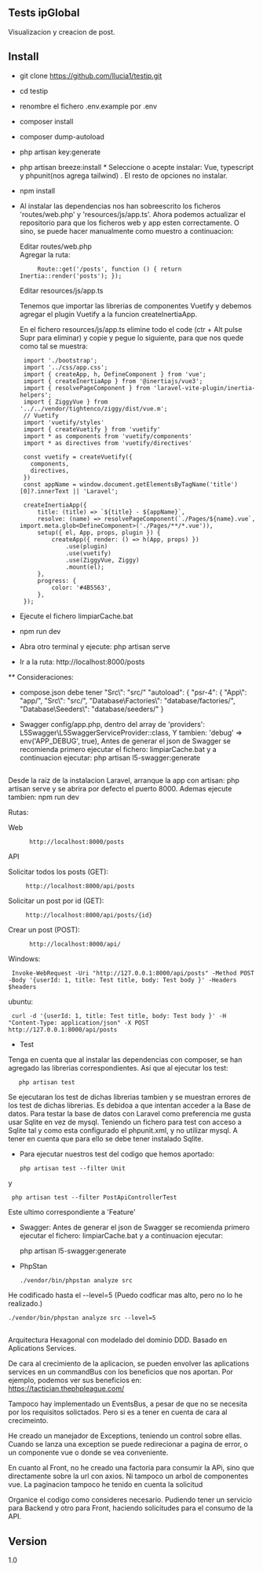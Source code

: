 ## Tests ipGlobal
Visualizacion y creacion de post.

## Install
 - git clone https://github.com/llucia1/testip.git
 - cd testip
 - renombre el fichero .env.example por .env
 - composer install
 - composer dump-autoload
 - php artisan key:generate
 - php artisan breeze:install 
        * Seleccione o acepte instalar: Vue, typescript y phpunit(nos agrega tailwind) . El resto de opciones no instalar.
 - npm install

 


 - Al instalar las dependencias nos han sobreescrito los ficheros 'routes/web.php' y 'resources/js/app.ts'.
   Ahora podemos actualizar el repositorio para que los ficheros web y app esten correctamente. 
   O sino, se puede hacer manualmente como muestro a continuacion:
 
    Editar routes/web.php   
    Agregar la ruta:
 
        
 
            Route::get('/posts', function () { return Inertia::render('posts'); });
 

    Editar resources/js/app.ts
    
    Tenemos que importar las librerias de componentes Vuetify y debemos agregar el plugin Vuetify a la funcion createInertiaApp.
    
    En el fichero resources/js/app.ts 
    elimine todo el code (ctr + Alt   pulse   Supr para eliminar) y copie y pegue lo siguiente, para que nos quede como tal se muestra: 
        
        



        import './bootstrap'; 
        import '../css/app.css'; 
        import { createApp, h, DefineComponent } from 'vue';
        import { createInertiaApp } from '@inertiajs/vue3';
        import { resolvePageComponent } from 'laravel-vite-plugin/inertia-helpers';
        import { ZiggyVue } from '../../vendor/tightenco/ziggy/dist/vue.m';
        // Vuetify
        import 'vuetify/styles'
        import { createVuetify } from 'vuetify'
        import * as components from 'vuetify/components'
        import * as directives from 'vuetify/directives'
        
        const vuetify = createVuetify({
          components,
          directives,
        })
        const appName = window.document.getElementsByTagName('title')[0]?.innerText || 'Laravel';
        
        createInertiaApp({
            title: (title) => `${title} - ${appName}`,
            resolve: (name) => resolvePageComponent(`./Pages/${name}.vue`, import.meta.glob<DefineComponent>('./Pages/**/*.vue')),
            setup({ el, App, props, plugin }) {
                createApp({ render: () => h(App, props) })
                    .use(plugin)
                    .use(vuetify)
                    .use(ZiggyVue, Ziggy)
                    .mount(el);
            },
            progress: {
                color: '#4B5563',
            },
        });





 - Ejecute el fichero limpiarCache.bat
 - npm run dev
 - Abra otro terminal y ejecute: php artisan serve
 - Ir a la ruta: http://localhost:8000/posts

    
    
** Consideraciones:
- compose.json debe tener "Src\\": "src/"
    "autoload": {
        "psr-4": {
            "App\\": "app/",
            "Src\\": "src/",
            "Database\\Factories\\": "database/factories/",
            "Database\\Seeders\\": "database/seeders/"
        }
    
- Swagger
 config/app.php, dentro del array de 'providers':
    L5Swagger\L5SwaggerServiceProvider::class,
 Y tambien: 'debug' => env('APP_DEBUG', true),
 Antes de generar el json de Swagger se recomienda primero ejecutar el fichero: limpiarCache.bat 
 y a continuacion ejecutar:
 php artisan l5-swagger:generate


## 
Desde la raiz de la instalacion Laravel, arranque la app con artisan: php artisan serve y se abrira por defecto el puerto 8000.
Ademas ejecute tambien: npm run dev

 Rutas:
 
 
 Web

          http://localhost:8000/posts
    
 API

Solicitar todos los posts (GET):

         http://localhost:8000/api/posts


Solicitar un post por id (GET):

         http://localhost:8000/api/posts/{id}
 
 
Crear un post (POST):

          http://localhost:8000/api/

   

Windows:

     Invoke-WebRequest -Uri "http://127.0.0.1:8000/api/posts" -Method POST -Body '{userId: 1, title: Test title, body: Test body }' -Headers $headers
ubuntu:

     curl -d '{userId: 1, title: Test title, body: Test body }' -H "Content-Type: application/json" -X POST http://127.0.0.1:8000/api/posts




- Test

Tenga en cuenta que al instalar las dependencias con composer, se han agregado las librerias correspondientes. 
Asi que al ejecutar los test:


       php artisan test
    
    
Se ejecutaran los test de dichas librerias tambien y se muestran errores de los test de dichas librerias. Es debidoa a que intentan acceder a la Base de datos. 
Para testar la base de datos con Laravel como preferencia me gusta usar Sqlite en vez de mysql. 
Teniendo un fichero para test con acceso a Sqlite tal y como esta configurado el phpunit.xml, y no utilizar mysql.
A tener en cuenta que para ello se debe tener instalado Sqlite.



- Para ejecutar nuestros test del codigo que hemos aportado:

 
      php artisan test --filter Unit 
    
 y 
 
     php artisan test --filter PostApiControllerTest
    
 Este ultimo correspondiente a 'Feature'


 - Swagger: 
Antes de generar el json de Swagger se recomienda primero ejecutar el fichero: 
    limpiarCache.bat 
 y a continuacion ejecutar:
 
    php artisan l5-swagger:generate

  - PhpStan
  
        ./vendor/bin/phpstan analyze src 
        
 He codificado hasta el --level=5 (Puedo codficar mas alto, pero no lo he realizado.)
 
    ./vendor/bin/phpstan analyze src --level=5
 

## 
Arquitectura Hexagonal con modelado del dominio DDD.
Basado en Aplications Services. 

De cara al crecimiento de la aplicacion, se pueden envolver las aplications services en un commandBus con los beneficios que nos aportan. Por ejemplo, podemos ver sus beneficios en: https://tactician.thephpleague.com/

Tampoco hay implementado un EventsBus, a pesar de que no se necesita por los requisitos solictados. Pero si es a tener en cuenta de cara al crecimeinto.

He creado un manejador de Exceptions, teniendo un control sobre ellas. Cuando se lanza una exception se puede redirecionar a pagina de error, o un componente vue o donde se vea conveniente.

En cuanto al Front, no he creado una factoria para consumir la APi, sino que directamente sobre la url con axios. Ni tampoco un arbol de componentes vue.
La paginacion tampoco he tenido en cuenta la solicitud 

Organice el codigo como consideres necesario. Pudiendo tener un servicio para Backend y otro para Front, haciendo solicitudes para el consumo de la API.






## Version
1.0

